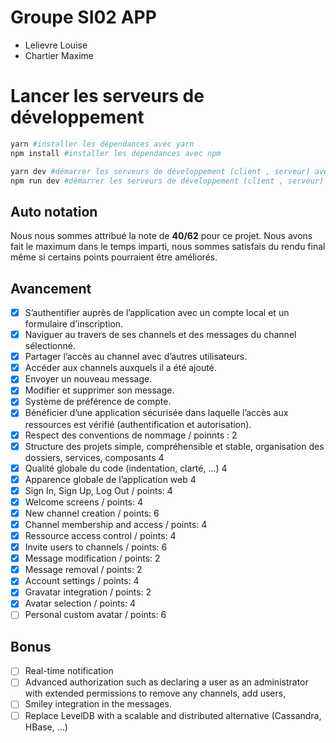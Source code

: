 # Groupe SI02 APP
- Lelievre Louise
- Chartier Maxime

# Lancer les serveurs de développement

```bash
yarn #installer les dépendances avec yarn
npm install #installer les dépendances avec npm

yarn dev #démarrer les serveurs de développement (client , serveur) avec yarn
npm run dev #démarrer les serveurs de développement (client , serveur) avec npm
```

## Auto notation

Nous nous sommes attribué la note de **40/62** pour ce projet. Nous avons fait le maximum dans le temps imparti, nous sommes satisfais du rendu final même si certains points pourraient être améliorés.

## Avancement

- [x] S’authentifier auprès de l’application avec un compte local et un formulaire d’inscription.
- [x] Naviguer au travers de ses channels et des messages du channel sélectionné.
- [x] Partager l’accès au channel avec d’autres utilisateurs.
- [x] Accéder aux channels auxquels il a été ajouté.
- [x] Envoyer un nouveau message.
- [x] Modifier et supprimer son message.
- [x] Système de préférence de compte.
- [x] Bénéficier d’une application sécurisée dans laquelle l’accès aux ressources est vérifié (authentification et autorisation).
- [x] Respect des conventions de nommage / poinnts : 2
- [x] Structure des projets simple, compréhensible et stable, organisation des dossiers, services, composants 4
- [x] Qualité globale du code (indentation, clarté, …) 4
- [x] Apparence globale de l’application web 4
- [x] Sign In, Sign Up, Log Out / points: 4
- [x] Welcome screens / points: 4
- [x] New channel creation  / points: 6
- [x] Channel membership and access / points: 4
- [x] Ressource access control / points: 4
- [x] Invite users to channels / points: 6
- [x] Message modification / points: 2
- [x] Message removal / points: 2
- [x] Account settings  / points: 4
- [x] Gravatar integration  / points: 2
- [x] Avatar selection / points: 4
- [ ] Personal custom avatar / points: 6   

## Bonus
- [ ] Real-time notification
- [ ] Advanced authorization such as declaring a user as an administrator with extended permissions to remove any channels, add users,
- [ ] Smiley integration in the messages.
- [ ] Replace LevelDB with a scalable and distributed alternative (Cassandra, HBase, ...)